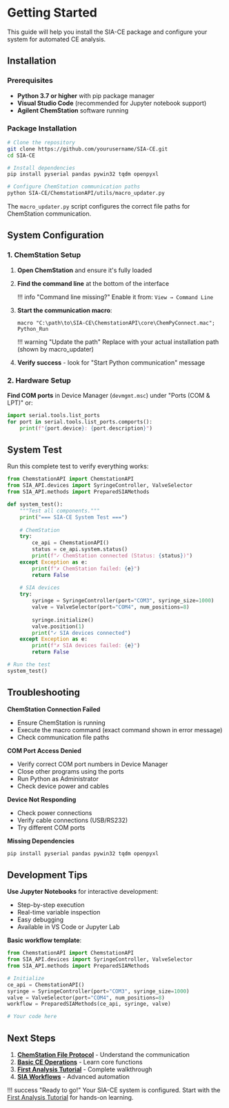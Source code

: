 # Getting Started

This guide will help you install the SIA-CE package and configure your system for automated CE analysis.

## Installation

### Prerequisites

- **Python 3.7 or higher** with pip package manager
- **Visual Studio Code** (recommended for Jupyter notebook support)
- **Agilent ChemStation** software running

### Package Installation

```bash
# Clone the repository
git clone https://github.com/yourusername/SIA-CE.git
cd SIA-CE

# Install dependencies
pip install pyserial pandas pywin32 tqdm openpyxl

# Configure ChemStation communication paths
python SIA-CE/ChemstationAPI/utils/macro_updater.py
```

The `macro_updater.py` script configures the correct file paths for ChemStation communication.

## System Configuration

### 1. ChemStation Setup

1. **Open ChemStation** and ensure it's fully loaded

2. **Find the command line** at the bottom of the interface
   
   !!! info "Command line missing?"
       Enable it from: `View → Command Line`

4. **Start the communication macro**:
   ```
   macro "C:\path\to\SIA-CE\ChemstationAPI\core\ChemPyConnect.mac"; Python_Run
   ```
   
   !!! warning "Update the path"
       Replace with your actual installation path (shown by macro_updater)

5. **Verify success** - look for "Start Python communication" message

### 2. Hardware Setup

**Find COM ports** in Device Manager (`devmgmt.msc`) under "Ports (COM & LPT)" or:

```python
import serial.tools.list_ports
for port in serial.tools.list_ports.comports():
    print(f"{port.device}: {port.description}")
```

## System Test

Run this complete test to verify everything works:

```python
from ChemstationAPI import ChemstationAPI
from SIA_API.devices import SyringeController, ValveSelector
from SIA_API.methods import PreparedSIAMethods

def system_test():
    """Test all components."""
    print("=== SIA-CE System Test ===")
    
    # ChemStation
    try:
        ce_api = ChemstationAPI()
        status = ce_api.system.status()
        print(f"✓ ChemStation connected (Status: {status})")
    except Exception as e:
        print(f"✗ ChemStation failed: {e}")
        return False
    
    # SIA devices
    try:
        syringe = SyringeController(port="COM3", syringe_size=1000)
        valve = ValveSelector(port="COM4", num_positions=8)
        
        syringe.initialize()
        valve.position(1)
        print("✓ SIA devices connected")
    except Exception as e:
        print(f"✗ SIA devices failed: {e}")
        return False

# Run the test
system_test()
```

## Troubleshooting

**ChemStation Connection Failed**
- Ensure ChemStation is running
- Execute the macro command (exact command shown in error message)
- Check communication file paths

**COM Port Access Denied**
- Verify correct COM port numbers in Device Manager
- Close other programs using the ports
- Run Python as Administrator
- Check device power and cables

**Device Not Responding**
- Check power connections
- Verify cable connections (USB/RS232)
- Try different COM ports

**Missing Dependencies**
```bash
pip install pyserial pandas pywin32 tqdm openpyxl
```

## Development Tips

**Use Jupyter Notebooks** for interactive development:
- Step-by-step execution
- Real-time variable inspection  
- Easy debugging
- Available in VS Code or Jupyter Lab

**Basic workflow template**:
```python
from ChemstationAPI import ChemstationAPI
from SIA_API.devices import SyringeController, ValveSelector
from SIA_API.methods import PreparedSIAMethods

# Initialize
ce_api = ChemstationAPI()
syringe = SyringeController(port="COM3", syringe_size=1000)  
valve = ValveSelector(port="COM4", num_positions=8)
workflow = PreparedSIAMethods(ce_api, syringe, valve)

# Your code here
```

## Next Steps

1. **[ChemStation File Protocol](chemstation-api/file-protocol.md)** - Understand the communication
2. **[Basic CE Operations](chemstation-api/basic-operations.md)** - Learn core functions
3. **[First Analysis Tutorial](tutorials/first-analysis.md)** - Complete walkthrough
4. **[SIA Workflows](sia-api/workflows.md)** - Advanced automation

!!! success "Ready to go!"
    Your SIA-CE system is configured. Start with the [First Analysis Tutorial](tutorials/first-analysis.md) for hands-on learning.
